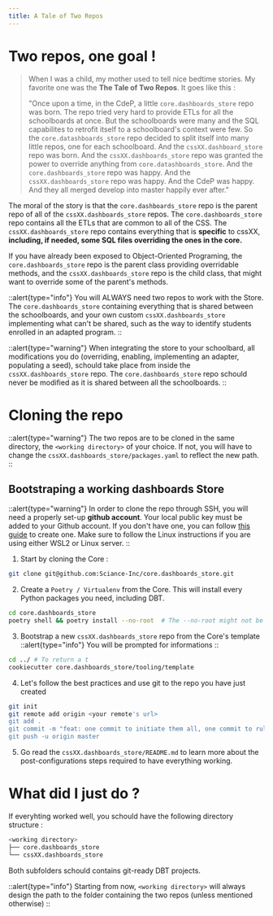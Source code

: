 ```yaml
---
title: A Tale of Two Repos
---
```


# Two repos, one goal ! 

> When I was a child, my mother used to tell nice bedtime stories. My favorite one was the **The Tale of Two Repos**. It goes like this :
> 
> "Once upon a time, in the CdeP, a little `core.dashboards_store` repo was born. The repo tried very hard to provide ETLs for all the schoolboards at once. But the schoolboards were many and the SQL capabilites to retrofit itself to a schoolboard's context were few. So the `core.datashboards_store` repo decided to split itself into many little repos, one for each schoolboard. And the `cssXX.dashboard_store` repo was born. And the `cssXX.dashboards_store` repo was granted the power to override anything from `core.datashboards_store`. And the `core.dashboards_store` repo was happy. And the `cssXX.dashboards_store` repo was happy. And the CdeP was happy. And they all merged develop into master happily ever after."


The moral of the story is that the `core.dashboards_store` repo is the parent repo of all of the `cssXX.dashboards_store` repos. The `core.dashboards_store` repo contains all the ETLs that are common to all of the CSS. The `cssXX.dashboards_store` repo contains everything that is **specific** to cssXX, **including, if needed, some SQL files overriding the ones in the core.** 

If you have already been exposed to Object-Oriented Programing, the `core.dashboards_store` repo is the parent class providing overridable methods, and the `cssXX.dashboards_store` repo is the child class, that might want to override some of the parent's methods.

::alert{type="info"}
You will ALWAYS need two repos to work with the Store. The `core.dashboards_store` containing everything that is shared between the schoolboards, and your own custom `cssXX.dashboards_store` implementing what can't be shared, such as the way to identify students enrolled in an adapted program.
::

::alert{type="warning"}
When integrating the store to your schoolbard, all modifications you do (overriding, enabling, implementing an adapter, populating a seed), schould take place from inside the `cssXX.dashboards_store` repo. The `core.dashboards_store` repo schould never be modified as it is shared between all the schoolboards.
::

# Cloning the repo

::alert{type="warning"}
The two repos are to be cloned in the same directory, the `<working directory>` of your choice. If not, you will have to change the `cssXX.dashboards_store/packages.yaml` to reflect the new path.
::

## Bootstraping a working dashboards Store

::alert{type="warning"}
In order to clone the repo through SSH, you will need a properly set-up **github account**. Your local public key must be added to your Github account. If you don't have one, you can follow [this guide](https://docs.github.com/en/github/authenticating-to-github/connecting-to-github-with-ssh) to create one. Make sure to follow the Linux instructions if you are using either WSL2 or Linux server.
::

1. Start by cloning the Core :
  
```bash
git clone git@github.com:Sciance-Inc/core.dashboards_store.git
```

2. Create a `Poetry / Virtualenv` from the Core. This will install every Python packages you need, including DBT.

```bash
cd core.dashboards_store
poetry shell && poetry install --no-root  # The --no-root might not be needed, depending of your Poetry's version [#38](https://github.com/Sciance-Inc/core.dashboards_store/issues/38)
```


3. Bootstrap a new `cssXX.dashboards_store` repo from the Core's template
::alert{type="info"}
You will be prompted for informations
::
```bash
cd ../ # To return a t
cookiecutter core.dashboards_store/tooling/template
```

4. Let's follow the best practices and use git to the repo you have just created

```bash
git init
git remote add origin <your remote's url>
git add .
git commit -m "feat: one commit to initiate them all, one commit to rule them all, one commit to bring them all and in the gitness bind them, in the land of Github where the bugs lie."
git push -u origin master
```

5. Go read the `cssXX.dashboards_store/README.md` to learn more about the post-configurations steps required to have everything working.


# What did I just do ?

If everyhting worked well, you schould have the following directory structure :

```bash
<working directory>
├── core.dashboards_store
└── cssXX.dashboards_store
```

Both subfolders schould contains git-ready DBT projects.

::alert{type="info"}
Starting from now, `<working directory>` will always design the path to the folder containing the two repos (unless mentioned otherwise)
::
